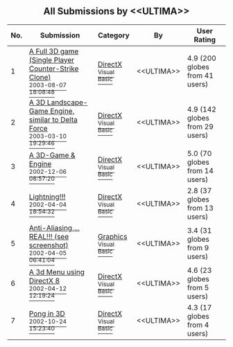 ﻿<div align="center">

## All Submissions by \<\<ULTIMA\>\>

</div>

No.  | Submission | Category | By   | User Rating
---- | ---------- | -------- | ---- | -----------
1 | [A Full 3D game \(Single Player Counter\-Strike Clone\)<br /><sup>2003-08-07 18:08:48</sup>](https://github.com/Planet-Source-Code/ultima-a-full-3d-game-single-player-counter-strike-clone__1-47484) | [DirectX<br /><sup>Visual Basic</sup>](../ByCategory/directx__1-44.md) | \<\<ULTIMA\>\> | 4.9 (200 globes from 41 users)
2 | [A 3D Landscape\-Game Engine, similar to Delta Force<br /><sup>2003-03-10 19:29:46</sup>](https://github.com/Planet-Source-Code/ultima-a-3d-landscape-game-engine-similar-to-delta-force__1-42839) | [DirectX<br /><sup>Visual Basic</sup>](../ByCategory/directx__1-44.md) | \<\<ULTIMA\>\> | 4.9 (142 globes from 29 users)
3 | [A 3D\-Game & Engine<br /><sup>2002-12-06 08:57:20</sup>](https://github.com/Planet-Source-Code/ultima-a-3d-game-engine__1-41287) | [DirectX<br /><sup>Visual Basic</sup>](../ByCategory/directx__1-44.md) | \<\<ULTIMA\>\> | 5.0 (70 globes from 14 users)
4 | [Lightning\!\!\!<br /><sup>2002-04-04 18:54:32</sup>](https://github.com/Planet-Source-Code/ultima-lightning__1-33415) | [DirectX<br /><sup>Visual Basic</sup>](../ByCategory/directx__1-44.md) | \<\<ULTIMA\>\> | 2.8 (37 globes from 13 users)
5 | [Anti\-Aliasing,\.\.\. REAL\!\!\! \(see screenshot\)<br /><sup>2002-04-05 06:41:04</sup>](https://github.com/Planet-Source-Code/ultima-anti-aliasing-real-see-screenshot__1-33449) | [Graphics<br /><sup>Visual Basic</sup>](../ByCategory/graphics__1-46.md) | \<\<ULTIMA\>\> | 3.4 (31 globes from 9 users)
6 | [A 3d Menu using DirectX 8<br /><sup>2002-04-12 12:19:24</sup>](https://github.com/Planet-Source-Code/ultima-a-3d-menu-using-directx-8__1-33717) | [DirectX<br /><sup>Visual Basic</sup>](../ByCategory/directx__1-44.md) | \<\<ULTIMA\>\> | 4.6 (23 globes from 5 users)
7 | [Pong in 3D<br /><sup>2002-10-24 15:23:40</sup>](https://github.com/Planet-Source-Code/ultima-pong-in-3d__1-40180) | [DirectX<br /><sup>Visual Basic</sup>](../ByCategory/directx__1-44.md) | \<\<ULTIMA\>\> | 4.3 (17 globes from 4 users)
